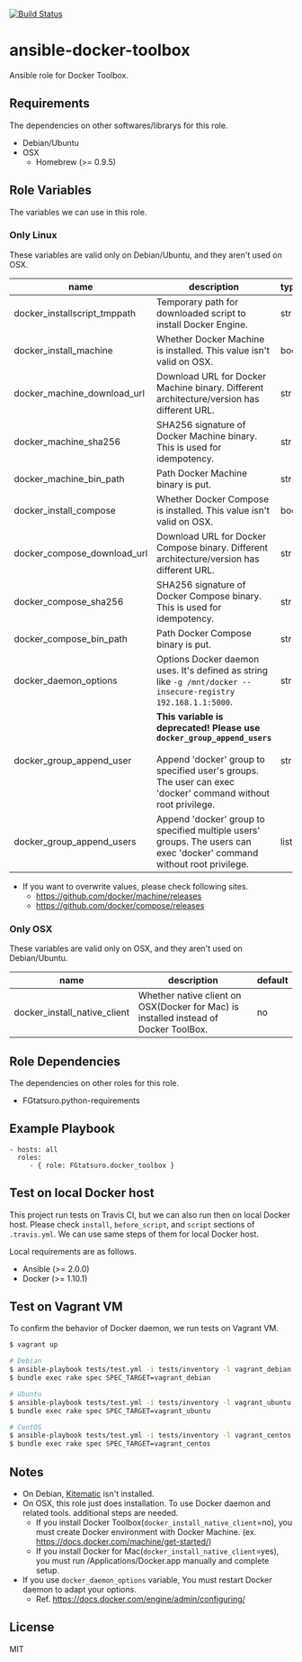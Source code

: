 [![Build Status](https://travis-ci.org/FGtatsuro/ansible-docker-toolbox.svg?branch=master)](https://travis-ci.org/FGtatsuro/ansible-docker-toolbox)

ansible-docker-toolbox
====================================

Ansible role for Docker Toolbox.

Requirements
------------

The dependencies on other softwares/librarys for this role.

- Debian/Ubuntu
- OSX
  - Homebrew (>= 0.9.5)

Role Variables
--------------

The variables we can use in this role.

### Only Linux

These variables are valid only on Debian/Ubuntu, and they aren't used on OSX.

|name|description|type|default|
|---|---|---|---|
|docker_installscript_tmppath|Temporary path for downloaded script to install Docker Engine.|str|/tmp/docker_install.sh|
|docker_install_machine|Whether Docker Machine is installed. This value isn't valid on OSX.|bool|yes|
|docker_machine_download_url|Download URL for Docker Machine binary. Different architecture/version has different URL.|str|https://github.com/docker/machine/releases/download/v0.6.0/docker-machine-Linux-x86_64|
|docker_machine_sha256|SHA256 signature of Docker Machine binary. This is used for idempotency.|str|6c383c4716985db2d7ae7e1689cc4acee0b23284e6e852d6bc59011696ca734a|
|docker_machine_bin_path|Path Docker Machine binary is put.|str|/usr/local/bin/docker-machine|
|docker_install_compose|Whether Docker Compose is installed. This value isn't valid on OSX.|bool|yes|
|docker_compose_download_url|Download URL for Docker Compose binary. Different architecture/version has different URL.|str|https://github.com/docker/compose/releases/download/1.6.2/docker-compose-Linux-x86_64|
|docker_compose_sha256|SHA256 signature of Docker Compose binary. This is used for idempotency.|str|7c453a3e52fb97bba34cf404f7f7e7913c86e2322d612e00c71bd1588587c91e|
|docker_compose_bin_path|Path Docker Compose binary is put.|str|/usr/local/bin/docker-compose|
|docker_daemon_options|Options Docker daemon uses. It's defined as string like `-g /mnt/docker --insecure-registry 192.168.1.1:5000`.|str|It isn't defined in default.|
|docker_group_append_user|**This variable is deprecated! Please use `docker_group_append_users`**<br><br> Append 'docker' group to specified user's groups. The user can exec 'docker' command without root privilege.|str|It isn't defined in default.|
|docker_group_append_users|Append 'docker' group to specified multiple users' groups. The users can exec 'docker' command without root privilege.|list|It isn't defined in default.|

- If you want to overwrite values, please check following sites.
  - https://github.com/docker/machine/releases
  - https://github.com/docker/compose/releases

### Only OSX

These variables are valid only on OSX, and they aren't used on Debian/Ubuntu.

|name|description|default|
|---|---|---|
|docker_install_native_client|Whether native client on OSX(Docker for Mac) is installed instead of Docker ToolBox.|no|

Role Dependencies
-----------------

The dependencies on other roles for this role.

- FGtatsuro.python-requirements

Example Playbook
----------------

    - hosts: all
      roles:
         - { role: FGtatsuro.docker_toolbox }

Test on local Docker host
-------------------------

This project run tests on Travis CI, but we can also run then on local Docker host.
Please check `install`, `before_script`, and `script` sections of `.travis.yml`.
We can use same steps of them for local Docker host.

Local requirements are as follows.

- Ansible (>= 2.0.0)
- Docker (>= 1.10.1)

Test on Vagrant VM
------------------

To confirm the behavior of Docker daemon, we run tests on Vagrant VM.

```bash
$ vagrant up

# Debian
$ ansible-playbook tests/test.yml -i tests/inventory -l vagrant_debian --extra-vars="docker_daemon_options='-H fd:// --insecure-registry 192.168.1.1:5000 --insecure-registry 192.168.1.2:5000'"
$ bundle exec rake spec SPEC_TARGET=vagrant_debian

# Ubuntu
$ ansible-playbook tests/test.yml -i tests/inventory -l vagrant_ubuntu --extra-vars="docker_daemon_options='-H fd:// --insecure-registry 192.168.1.1:5000 --insecure-registry 192.168.1.2:5000'"
$ bundle exec rake spec SPEC_TARGET=vagrant_ubuntu

# CentOS
$ ansible-playbook tests/test.yml -i tests/inventory -l vagrant_centos --extra-vars="docker_daemon_options='-H fd:// --insecure-registry 192.168.1.1:5000 --insecure-registry 192.168.1.2:5000'"
$ bundle exec rake spec SPEC_TARGET=vagrant_centos
```

Notes
-----

- On Debian, [Kitematic](https://kitematic.com/) isn't installed.
- On OSX, this role just does installation. To use Docker daemon and related tools. additional steps are needed.
  - If you install Docker Toolbox(`docker_install_native_client`=no), you must create Docker environment with Docker Machine. (ex. https://docs.docker.com/machine/get-started/)
  - If you install Docker for Mac(`docker_install_native_client`=yes), you must run /Applications/Docker.app manually and complete setup.
- If you use `docker_daemon_options` variable, You must restart Docker daemon to adapt your options.
  - Ref. https://docs.docker.com/engine/admin/configuring/

License
-------

MIT
